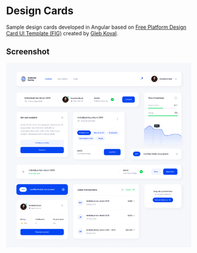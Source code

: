# Design Cards

Sample design cards developed in Angular based on [Free Platform Design Card UI Template (FIG)](https://unblast.com/free-platform-design-card-ui-template-fig/) created by [Gleb Koval](https://dribbble.com/uiux_bread).

## Screenshot

![Screen shot of cards](./design-card-screenshot.png)
